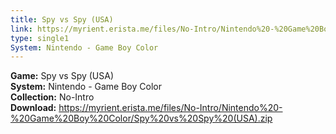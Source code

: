 ```yaml
---
title: Spy vs Spy (USA)
link: https://myrient.erista.me/files/No-Intro/Nintendo%20-%20Game%20Boy%20Color/Spy%20vs%20Spy%20(USA).zip
type: single1
System: Nintendo - Game Boy Color
---
```

<b>Game:</b> Spy vs Spy (USA)<br>
<b>System:</b> Nintendo - Game Boy Color<br>
<b>Collection:</b> No-Intro<br>
<b>Download:</b> https://myrient.erista.me/files/No-Intro/Nintendo%20-%20Game%20Boy%20Color/Spy%20vs%20Spy%20(USA).zip